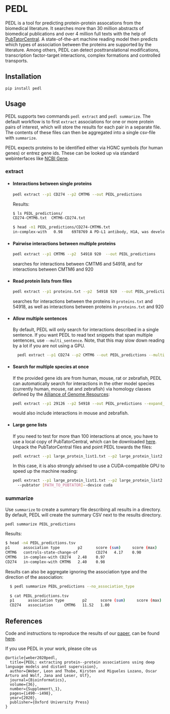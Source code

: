 # PEDL

PEDL is a tool for predicting protein-protein assocations from the biomedical literature.
It searches more than 30 million abstracts of biomedical publications and over 4 million
full texts with the help of [PubTatorCentral](https://www.ncbi.nlm.nih.gov/research/pubtator/).
A state-of-the-art machine reading model then predicts which types of association between the proteins
are supported by the literature. Among others, PEDL can detect posttranslational modifications, 
transcription factor-target interactions, complex formations and controlled transports.

## Installation

```
pip install pedl
```

## Usage
PEDL supports two commands `pedl extract` and `pedl summarize`. The default workflow is to first
`extract` associations for one or more protein pairs of interest, which will store the results
for each pair in a separate file.
The contents of these files can then be aggregated into a single csv-file with `summarize`.

PEDL expects proteins to be identified either via HGNC symbols (for human genes)
or entrez gene ids. 
These can be looked up via standard webinterfaces like
[NCBI Gene](https://www.ncbi.nlm.nih.gov/gene).


### extract

* #### Interactions between single proteins
    ```bash
    pedl extract --p1 CD274 --p2 CMTM6 --out PEDL_predictions
    ```
  Results:
  ```bash
  $ ls PEDL_predictions/
  CD274-CMTM6.txt  CMTM6-CD274.txt
  
  $ head -n1 PEDL_predictions/CD274-CMTM6.txt
  in-complex-with	0.98	6978769	A PD-L1 antibody, H1A, was developed to destabilize PD-L1 by disrupting the <e1>PD-L1</e1> stabilizer <e2>CMTM6</e2>.	PEDL
  ```

* #### Pairwise interactions between multiple proteins
  ```bash
  pedl extract --p1 CMTM6 --p2  54918 920  --out PEDL_predictions
  ```
  searches for interactions between CMTM6 and 54918, and for interactions between CMTM6 and 920


* #### Read protein lists from files
  ```bash
  pedl extract --p1 proteins.txt --p2  54918 920  --out PEDL_predictions
  ```
  searches for interactions between the proteins in `proteins.txt` and 54918, as well as interactions between proteins in `proteins.txt` and 920
  
* #### Allow multiple sentences
  By default, PEDL will only search for interactions described in a single sentence.
  If you want PEDL to read text snippets that span multiple sentences, use
  `--multi_sentence`. Note, that this may slow down reading by a lot if you are not using a GPU.
  ```bash
    pedl extract --p1 CD274 --p2 CMTM6 --out PEDL_predictions --multi_sentence
  ```
  

* #### Search for multiple species at once
  If the provided gene ids are from human, mouse, rat or zebrafish, PEDL can automatically
  search for interactions in the other model species (currently human, mouse, rat and zebrafish)
  via homology classes defined by the [Alliance of Genome Resources](http://www.informatics.jax.org/homology.shtml):
  
    ```bash
    pedl extract --p1 29126 --p2 54918 --out PEDL_predictions --expand_species mouse zebrafish
    ```
    would also include interactions in mouse and zebrafish.

* #### Large gene lists
  If you need to test for more than 100 interactions at once, you have to use a local copy 
  of PubTatorCentral, which can be downloaded [here](https://ftp.ncbi.nlm.nih.gov/pub/lu/PubTatorCentral/PubTatorCentral_BioCXML/).
  Unpack the PubTatorCentral files and point PEDL towards the files:
    ```bash
    pedl extract --p1 large_protein_list1.txt --p2 large_protein_list2 --out PEDL_predictions --pubtator [PATH_TO_PUBTATOR]
    ```

  In this case, it is also strongly advised to use a CUDA-compatible GPU to speed up the machine reading:
    ```bash
    pedl extract --p1 large_protein_list1.txt --p2 large_protein_list2 --out PEDL_predictions
      --pubtator [PATH_TO_PUBTATOR]--device cuda
    ```
  
### summarize
Use `summarize` to create a summary file describing all results in a directory.
By default, PEDL will create the summary CSV next to the results directory.
```bash
pedl summarize PEDL_predictions
```
Results:
  ```bash
  $ head -n4 PEDL_predictions.tsv
  p1      association type        p2      score (sum)     score (max)
  CMTM6   controls-state-change-of        CD274   4.17    0.90
  CMTM6   in-complex-with CD274   2.48    0.97
  CD274   in-complex-with CMTM6   2.40    0.98
  ````

Results can also be aggregate ignoring the association type and the direction of the association: 
```bash
  $ pedl summarize PEDL_predictions --no_association_type
  
  $ cat PEDL_predictions.tsv
  p1      association type        p2      score (sum)     score (max)
  CD274   association     CMTM6   11.52   1.00
  ````




## References
Code and instructions to reproduce the results of our [paper](https://academic.oup.com/bioinformatics/article/36/Supplement_1/i490/5870497), can be found [here](https://github.com/leonweber/pedl_ismb20).

If you use PEDL in your work, please cite us
```
@article{weber2020pedl,
  title={PEDL: extracting protein--protein associations using deep language models and distant supervision},
  author={Weber, Leon and Thobe, Kirsten and Migueles Lozano, Oscar Arturo and Wolf, Jana and Leser, Ulf},
  journal={Bioinformatics},
  volume={36},
  number={Supplement\_1},
  pages={i490--i498},
  year={2020},
  publisher={Oxford University Press}
}
```


